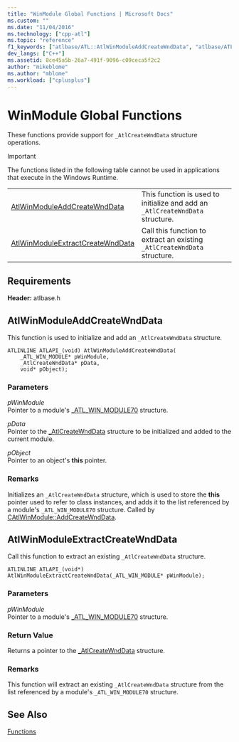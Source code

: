 ```yaml
---
title: "WinModule Global Functions | Microsoft Docs"
ms.custom: ""
ms.date: "11/04/2016"
ms.technology: ["cpp-atl"]
ms.topic: "reference"
f1_keywords: ["atlbase/ATL::AtlWinModuleAddCreateWndData", "atlbase/ATL::AtlWinModuleExtractCreateWndData"]
dev_langs: ["C++"]
ms.assetid: 8ce45a5b-26a7-491f-9096-c09ceca5f2c2
author: "mikeblome"
ms.author: "mblome"
ms.workload: ["cplusplus"]
---
```

# WinModule Global Functions

These functions provide support for `_AtlCreateWndData` structure operations.

> [!IMPORTANT]
> The functions listed in the following table cannot be used in applications that execute in the Windows Runtime.

|||
|-|-|
|[AtlWinModuleAddCreateWndData](#atlwinmoduleaddcreatewnddata)|This function is used to initialize and add an `_AtlCreateWndData` structure.|
|[AtlWinModuleExtractCreateWndData](#atlwinmoduleextractcreatewnddata)|Call this function to extract an existing `_AtlCreateWndData` structure.|

## Requirements

**Header:** atlbase.h

##  <a name="atlwinmoduleaddcreatewnddata"></a>  AtlWinModuleAddCreateWndData

This function is used to initialize and add an `_AtlCreateWndData` structure.

```
ATLINLINE ATLAPI_(void) AtlWinModuleAddCreateWndData(
    _ATL_WIN_MODULE* pWinModule,
    _AtlCreateWndData* pData,
    void* pObject);
```

### Parameters

*pWinModule*  
Pointer to a module's [_ATL_WIN_MODULE70](../../atl/reference/atl-win-module70-structure.md) structure.

*pData*  
Pointer to the [_AtlCreateWndData](../../atl/reference/atlcreatewnddata-structure.md) structure to be initialized and added to the current module.

*pObject*  
Pointer to an object's **this** pointer.

### Remarks

Initializes an `_AtlCreateWndData` structure, which is used to store the **this** pointer used to refer to class instances, and adds it to the list referenced by a module's `_ATL_WIN_MODULE70` structure. Called by [CAtlWinModule::AddCreateWndData](catlwinmodule-class.md#addcreatewnddata).

##  <a name="atlwinmoduleextractcreatewnddata"></a>  AtlWinModuleExtractCreateWndData

Call this function to extract an existing `_AtlCreateWndData` structure.

```
ATLINLINE ATLAPI_(void*) AtlWinModuleExtractCreateWndData(_ATL_WIN_MODULE* pWinModule);
```

### Parameters

*pWinModule*  
Pointer to a module's [_ATL_WIN_MODULE70](../../atl/reference/atl-win-module70-structure.md) structure.

### Return Value

Returns a pointer to the [_AtlCreateWndData](../../atl/reference/atlcreatewnddata-structure.md) structure.

### Remarks

This function will extract an existing `_AtlCreateWndData` structure from the list referenced by a module's `_ATL_WIN_MODULE70` structure.

## See Also

[Functions](../../atl/reference/atl-functions.md)
